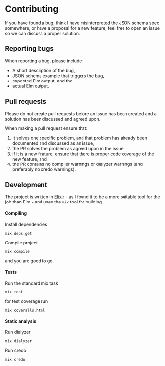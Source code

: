 # Contributing

If you have found a bug, think I have misinterpreted the JSON schema spec
somewhere, or have a proposal for a new feature, feel free to open an issue so
we can discuss a proper solution.

## Reporting bugs

When reporting a bug, please include:

- A short description of the bug,
- JSON schema example that triggers the bug,
- expected Elm output, and the
- actual Elm output.

## Pull requests

Please do not create pull requests before an issue has been created and a
solution has been discussed and agreed upon.

When making a pull request ensure that:

1. It solves one specific problem, and that problem has already been documented
   and discussed as an issue,
2. the PR solves the problem as agreed upon in the issue,
3. if it is a new feature, ensure that there is proper code coverage of the new
   feature, and
4. the PR contains no compiler warnings or dialyzer warnings (and preferably no
   credo warnings).

## Development

The project is written in [Elixir](http://elixir-lang.org/) - as I found it to
be a more suitable tool for the job than Elm - and uses the `mix` tool for
building.

#### Compiling

Install dependencies

    mix deps.get

Compile project

    mix compile

and you are good to go.

#### Tests

Run the standard mix task

    mix test

for test coverage run

    mix coveralls.html

#### Static analysis

Run dialyzer

    mix dialyzer

Run credo

    mix credo
